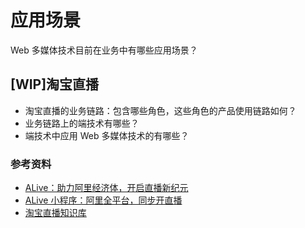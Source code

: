 # 应用场景

Web 多媒体技术目前在业务中有哪些应用场景？

## [WIP]淘宝直播

- 淘宝直播的业务链路：包含哪些角色，这些角色的产品使用链路如何？
- 业务链路上的端技术有哪些？
- 端技术中应用 Web 多媒体技术的有哪些？

### 参考资料

- [ALive：助力阿里经济体，开启直播新纪元](https://fed.taobao.org/blog/taofed/do71ct/taofed-alive-linwan)
- [ALive 小程序：阿里全平台，同步开直播](https://fed.taobao.org/blog/taofed/do71ct/zx8do5)
- [淘宝直播知识库](https://www.yuque.com/tbzb)